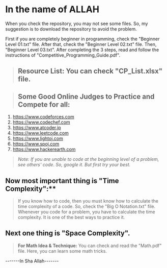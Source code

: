 # **In the name of ALLAH**

When you check the repository, you may not see some files. So, my suggestion is to download the repository to avoid the problem.

First if you are completely beginner in programming, check the "Beginner Level 01.txt" file.
After that, check the "Beginner Level 02.txt" file. Then, "Beginner Level 03.txt". After completing the 3 steps, read and follow the instructions of "Competitive_Programming_Guide.pdf".

> ## Resource List: You can check "CP_List.xlsx" file.

> ## Some Good Online Judges to Practice and Compete for all:

 1. https://www.codeforces.com
 2. https://www.codechef.com
 3. https://www.atcoder.jp
 4. https://www.leetcode.com
 5. https://www.lightoj.com
 6. https://www.spoj.com
 7. https://www.hackerearth.com

> *Note: If you are unable to code at the beginning level of a problem, see others' code. So, google it. But first try your best.*

## Now most important thing is "Time Complexity":**
> If you know how to code, then you must know how to calculate the time complexity of a code. So, check the "Big O Notation.txt" file. Whenever you code for a problem, you have to calculate the time complexity. It is one of the best ways to practice it.

## Next one thing is "Space Complexity".

> **For Math Idea & Technique:** You can check and read the "Math.pdf" file. Here, you can learn some math tricks. 

-------In Sha Allah-------
